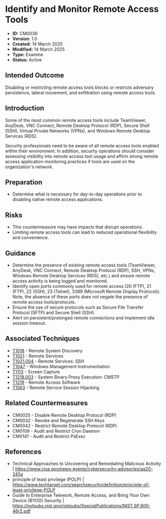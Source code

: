 # Identify and Monitor Remote Access Tools

* **ID:** CM0036
* **Version:** 1.0
* **Created:** 14 March 2025
* **Modified:** 14 March 2025
* **Type:** Examine
* **Status:** Active

## Intended Outcome

Disabling or restricting remote access tools blocks or restricts
adversary persistence, lateral movement, and exfiltration using remote
access tools.

## Introduction

Some of the most common remote access tools include TeamViewer, AnyDesk, VNC Connect, Remote Desktop Protocol (RDP), Secure Shell (SSH), Virtual Private Networks (VPNs), and Windows Remote Desktop Services (RDS).

Security professionals need to be aware of all remote access tools enabled within their environment. In addition, security operations should consider assessing visibility into remote access tool usage and affirm strong remote access application monitoring practices if tools are used on the organization's network.

## Preparation

- Determine what is necessary for day-to-day operations prior to disabling native remote access applications.

## Risks

- This countermeasure may have impacts that disrupt operations.
- Limiting remote access tools can lead to reduced operational flexibility and convenience.

## Guidance

- Determine the presence of existing remote access tools (TeamViewer, AnyDesk, VNC Connect, Remote Desktop Protocol (RDP), SSH, VPNs, Windows Remote Desktop Services (RDS), etc.) and ensure remote access activity is being logged and monitored. 
- Identify open ports commonly used for remote access (20 (FTP), 21 (FTP), 22 (SSH), 23 (Telnet), 3389 (Microsoft Remote Display Protocol)).  Note, the absence of these ports does not negate the presence of remote access tools/protocols.
- Ensure the use of secure protocols such as Secure File Transfer Protocol (SFTP) and Secure Shell (SSH).
- Alert on persistent/prolonged remote connections and implement idle session timeout.

## Associated Techniques

- [T1018](https://attack.mitre.org/techniques/T1018) - Remote System Discovery
- [T1021](https://attack.mitre.org/techniques/T1021) - Remote Services
- [T1021.004](https://attack.mitre.org/techniques/T1021/004) - Remote Services: SSH
- [T1047](https://attack.mitre.org/techniques/T1047) - Windows Management Instrumentation
- [T1113](https://attack.mitre.org/techniques/T1113) - Screen Capture
- [T1218.003](https://attack.mitre.org/techniques/T1218/003) - System Binary Proxy Execution: CMSTP
- [T1219](https://attack.mitre.org/techniques/T1219) - Remote Access Software
- [T1563](https://attack.mitre.org/techniques/T1563) - Remote Service Session Hijacking

## Related Countermeasures

- CM0025 - Disable Remote Desktop Protocol (RDP)
- CM0032 - Revoke and Regenerate SSH Keys
- CM0042 - Restrict Remote Desktop Protocol (RDP)
- CM0109 - Audit and Restrict Cron Daemon
- CM0141 - Audit and Restrict PsExec

## References

- Technical Approaches to Uncovering and Remediating Malicious Activity | <https://www.cisa.gov/news-events/cybersecurity-advisories/aa20-245a>
- principle of least privilege (POLP) | <https://www.techtarget.com/searchsecurity/definition/principle-of-least-privilege-POLP>
- Guide to Enterprise Telework, Remote Access, and Bring Your Own Device (BYOD) Security | <https://nvlpubs.nist.gov/nistpubs/SpecialPublications/NIST.SP.800-46r2.pdf>
